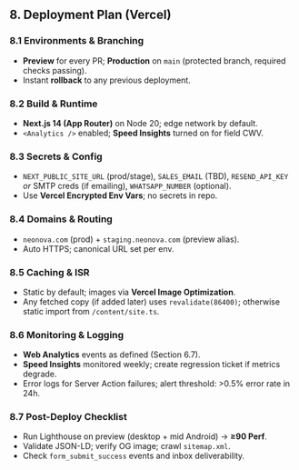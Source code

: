 ## 8. Deployment Plan (Vercel)

### 8.1 Environments & Branching
- **Preview** for every PR; **Production** on `main` (protected branch, required checks passing).
- Instant **rollback** to any previous deployment.

### 8.2 Build & Runtime
- **Next.js 14 (App Router)** on Node 20; edge network by default.
- `<Analytics />` enabled; **Speed Insights** turned on for field CWV.

### 8.3 Secrets & Config
- `NEXT_PUBLIC_SITE_URL` (prod/stage), `SALES_EMAIL` (TBD), `RESEND_API_KEY` *or* SMTP creds (if emailing), `WHATSAPP_NUMBER` (optional).
- Use **Vercel Encrypted Env Vars**; no secrets in repo.

### 8.4 Domains & Routing
- `neonova.com` (prod) + `staging.neonova.com` (preview alias).
- Auto HTTPS; canonical URL set per env.

### 8.5 Caching & ISR
- Static by default; images via **Vercel Image Optimization**.
- Any fetched copy (if added later) uses `revalidate(86400)`; otherwise static import from `/content/site.ts`.

### 8.6 Monitoring & Logging
- **Web Analytics** events as defined (Section 6.7).
- **Speed Insights** monitored weekly; create regression ticket if metrics degrade.
- Error logs for Server Action failures; alert threshold: >0.5% error rate in 24h.

### 8.7 Post-Deploy Checklist
- Run Lighthouse on preview (desktop + mid Android) → **≥90 Perf**.
- Validate JSON-LD; verify OG image; crawl `sitemap.xml`.
- Check `form_submit_success` events and inbox deliverability.


